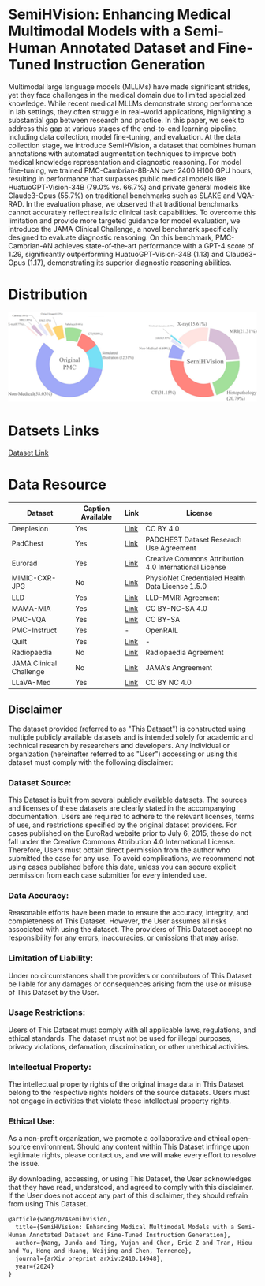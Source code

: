 # SemiHVision: Enhancing Medical Multimodal Models with a Semi-Human Annotated Dataset and Fine-Tuned Instruction Generation

Multimodal large language models (MLLMs) have made significant strides, yet they face challenges in the medical domain due to limited specialized knowledge. While recent medical MLLMs demonstrate strong performance in lab settings, they often struggle in real-world applications, highlighting a substantial gap between research and practice. In this paper, we seek to address this gap at various stages of the end-to-end learning pipeline, including data collection, model fine-tuning, and evaluation. At the data collection stage, we introduce SemiHVision, a dataset that combines human annotations with automated augmentation techniques to improve both medical knowledge representation and diagnostic reasoning. For model fine-tuning, we trained PMC-Cambrian-8B-AN over 2400 H100 GPU hours, resulting in performance that surpasses public medical models like HuatuoGPT-Vision-34B (79.0% vs. 66.7%) and private general models like Claude3-Opus (55.7%) on traditional benchmarks such as SLAKE and VQA-RAD. In the evaluation phase, we observed that traditional benchmarks cannot accurately reflect realistic clinical task capabilities. To overcome this limitation and provide more targeted guidance for model evaluation, we introduce the JAMA Clinical Challenge, a novel benchmark specifically designed to evaluate diagnostic reasoning. On this benchmark, PMC-Cambrian-AN achieves state-of-the-art performance with a GPT-4 score of 1.29, significantly outperforming HuatuoGPT-Vision-34B (1.13) and Claude3-Opus (1.17), demonstrating its superior diagnostic reasoning abilities.


# Distribution

![Image text](https://github.com/believewhat/SemiHVision/blob/main/distribution.png)

# Datsets Links
[Dataset Link](https://huggingface.co/datasets/akemiH/SemiHVision)

# Data Resource

| Dataset               | Caption Available | Link  | License                                             |
|-----------------------|-----------|-------|-----------------------------------------------------|
| Deeplesion                   | Yes       | [Link](https://huggingface.co/datasets/farrell236/DeepLesion) | CC BY 4.0                                                  |
| PadChest        | Yes       | [Link](https://bimcv.cipf.es/bimcv-projects/padchest/) | PADCHEST Dataset Research Use Agreement                                           |
| Eurorad  | Yes       | [Link](https://www.eurorad.org/) | Creative Commons Attribution 4.0 International License                                   |
| MIMIC-CXR-JPG          | No       | [Link](https://physionet.org/content/mimic-cxr-jpg/2.1.0/) | PhysioNet Credentialed Health Data License 1.5.0                                           |
| LLD              | Yes        | [Link](https://github.com/LMMMEng/LLD-MMRI-Dataset?tab=readme-ov-file) | LLD-MMRI Agreement  |
| MAMA-MIA                  | Yes       | [Link](https://www.synapse.org/Synapse:syn60868042/wiki/628716) | CC BY-NC-SA 4.0                                     |
| PMC-VQA                   | Yes       | [Link](https://huggingface.co/datasets/xmcmic/PMC-VQA) | CC BY-SA                                           |
| PMC-Instruct            | Yes       | - | OpenRAIL                                           |
| Quilt               | Yes       | [Link](https://zenodo.org/records/8239942) | -                                     |
| Radiopaedia                | No       | [Link](https://radiopaedia.org/?lang=us) | Radiopaedia Agreement                                             |
| JAMA Clinical Challenge                | No        | [Link](https://jamanetwork.com/collections/44038/clinical-challenge) | JAMA's Angreement                                     |
| LLaVA-Med             | Yes       | [Link](https://github.com/LMMMEng/LLD-MMRI-Dataset) | CC BY NC 4.0                                        |


## Disclaimer

The dataset provided (referred to as "This Dataset") is constructed using multiple publicly available datasets and is intended solely for academic and technical research by researchers and developers. Any individual or organization (hereinafter referred to as "User") accessing or using this dataset must comply with the following disclaimer:

### Dataset Source:
This Dataset is built from several publicly available datasets. The sources and licenses of these datasets are clearly stated in the accompanying documentation. Users are required to adhere to the relevant licenses, terms of use, and restrictions specified by the original dataset providers. For cases published on the EuroRad website prior to July 6, 2015, these do not fall under the Creative Commons Attribution 4.0 International License. Therefore, Users must obtain direct permission from the author who submitted the case for any use. To avoid complications, we recommend not using cases published before this date, unless you can secure explicit permission from each case submitter for every intended use.


### Data Accuracy:
Reasonable efforts have been made to ensure the accuracy, integrity, and completeness of This Dataset. However, the User assumes all risks associated with using the dataset. The providers of This Dataset accept no responsibility for any errors, inaccuracies, or omissions that may arise.

### Limitation of Liability:
Under no circumstances shall the providers or contributors of This Dataset be liable for any damages or consequences arising from the use or misuse of This Dataset by the User.

### Usage Restrictions:
Users of This Dataset must comply with all applicable laws, regulations, and ethical standards. The dataset must not be used for illegal purposes, privacy violations, defamation, discrimination, or other unethical activities.

### Intellectual Property:
The intellectual property rights of the original image data in This Dataset belong to the respective rights holders of the source datasets. Users must not engage in activities that violate these intellectual property rights.

### Ethical Use:
As a non-profit organization, we promote a collaborative and ethical open-source environment. Should any content within This Dataset infringe upon legitimate rights, please contact us, and we will make every effort to resolve the issue.

By downloading, accessing, or using This Dataset, the User acknowledges that they have read, understood, and agreed to comply with this disclaimer. If the User does not accept any part of this disclaimer, they should refrain from using This Dataset.



```
@article{wang2024semihvision,
  title={SemiHVision: Enhancing Medical Multimodal Models with a Semi-Human Annotated Dataset and Fine-Tuned Instruction Generation},
  author={Wang, Junda and Ting, Yujan and Chen, Eric Z and Tran, Hieu and Yu, Hong and Huang, Weijing and Chen, Terrence},
  journal={arXiv preprint arXiv:2410.14948},
  year={2024}
}
```
